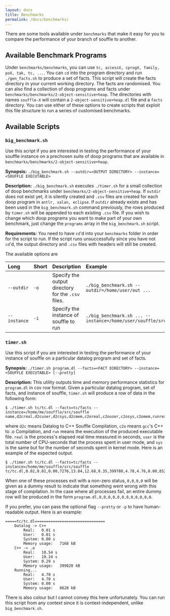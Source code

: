 ```yaml
---
layout: docs
title: Benchmarks
permalink: /docs/benchmarks/
---
```


There are some tools available under `benchmarks` that make it easy for you to compare the performance of your branch of souffle to another.

## Available Benchmark Programs

Under `benchmarks/benchmarks`, you can use `tc, accessX, cprogX, family, poX, tak, tc, ...`. You can `cd` into the program directory and run `./gen_facts.sh` to produce a set of facts. This script will create the facts directory in your current working directory. The facts are randomised.
You can also find a collection of doop programs and facts under `benchmarks/benchmarks/2-object-sensitive+heap`. The directories with names `souffle-X` will contain a `2-object-sensitive+heap.dl` file and a `facts` directory.
You can use either of these options to create scripts that exploit this file structure to run a series of customised benchmarks.

## Available Scripts

### `big_benchmark.sh`

Use this script if you are interested in testing the performance of your souffle instance on a prechosen suite of doop programs that are available in `benchmarks/benchmarks/2-object-sensitive+heap`.

**Synopsis:** `./big_benchmark.sh --outdir=<OUTPUT DIRECTORY> --instance=<SOUFFLE EXECUTABLE>`

**Description:** `./big_benchmark.sh` executes `./timer.sh` for a small collection of doop benchmarks under `benchmarks/2-object-sensitive+heap`. If `outdir` does not exist yet, it is silently created and `.csv` files are created for each doop program in `antlr, xalan, eclipse`. If `outdir` already exists and has been used in the `big_benchmark.sh` command previously, the rows produced by `timer.sh` will be appended to each existing `.csv` file. If you wish to change which doop programs you want to make part of your own benchmark, just change the `programs` array in the `big_benchmark.sh` script.

**Requirements:** You need to have `cd`'d into your `benchmarks` folder in order for the script to run. If the script runs unsuccessfully since you have not `cd`'d, the output directory and `.csv` files with headers will still be created.

The available options are

| Long  | Short | Description | Example |
| :------------- | :------------- | :------------ | :------------ |
 `--outdir` | `-o` | Specify the output directory for the `.csv` files. | `./big_benchmark.sh --outdir=/home/user/out ...` |
| `--instance` | `-i` | Specify the instance of souffle to run | `./big_benchmark.sh ... --instance=/home/user/souffle/src/souffle` |

### `timer.sh`
Use this script if you are interested in testing the performance of your instance of souffle on a particular datalog program and set of facts.

**Synopsis:** `./timer.sh program.dl --facts=<FACT DIRECTORY> --instance=<SOUFFLE EXECUTABLE> [--pretty]`

**Description:** This utility outputs time and memory performance statistics for `program.dl` in csv row format. Given a particular datalog program, set of facts, and instance of souffle, `timer.sh` will produce a row of data in the following form:

~~~
$ ./timer.sh tc/tc.dl --facts=tc/facts --instance=/home/me/souffle/src/souffle
name,d2creal,d2cuser,d2csys,d2cmem,c2oreal,c2ouser,c2osys,c2omem,runreal,runuser,runsys,runmem
~~~

where `d2c` means Datalog to C++ Souffle Compilation, `c2o` means `gcc`'s C++ to .o Compilation, and `run` means the execution of the produced executable file. `real` is the process's elapsed real time measured in seconds, `user` is the total number of CPU-seconds that the process spent in user mode, and `sys` is the same but for the number of seconds spent in kernel mode. Here is an example of the expected output.

~~~
$ ./timer.sh tc/tc.dl --facts=tc/facts --instance=/home/me/souffle/src/souffle
tc/tc.dl,0.02,0.01,0.00,7276,13.04,12.68,0.35,399780,4.78,4.76,0.00,8520
~~~

When one of these processes exit with a non-zero status, `0,0,0,0` will be given as a dummy result to indicate that something went wrong with this stage of compilation. In the case where all processes fail, an entire dummy row will be produced in the form `program.dl,0,0,0,0,0,0,0,0,0,0,0,0`.

If you prefer, you can pass the optional flag `--pretty` or `-p` to have human-readable output. Here is an example:

~~~
=====tc/tc.dl===============================
	Datalog -> C++
		Real:	0.01 s
		User:	0.01 s
		System:	0.00 s
		Memory usage:	7168 kB
	C++ -> .o
		Real:	10.54 s
		User:	10.24 s
		System:	0.29 s
		Memory usage:	399820 kB
	Running...
		Real:	4.70 s
		User:	4.70 s
		System:	0.00 s
		Memory usage:	8628 kB
~~~

There is also colour but I cannot convey this here unfortunately. You can run this script from any context since it is context-independent, unlike `big_benchmark.sh`. 





